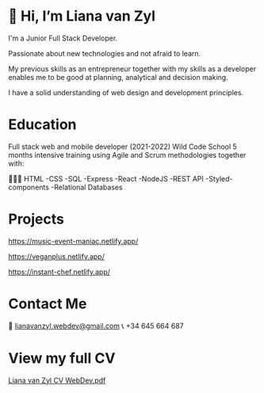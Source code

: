# 👋 Hi, I’m Liana van Zyl

I'm a Junior Full Stack Developer. 

Passionate about new technologies and not afraid to learn. 

My previous skills as an entrepreneur together with my skills as a developer enables me to be good at planning, analytical and decision making. 

I have a solid understanding of web design and development principles.

# Education
Full stack web and mobile developer (2021-2022)
Wild Code School 5 months intensive training using Agile and Scrum methodologies together with: 

🦹🏼‍♀️ HTML 
-CSS
-SQL 
-Express
-React
-NodeJS
-REST API
-Styled-components
-Relational Databases

# Projects
https://music-event-maniac.netlify.app/ 

https://veganplus.netlify.app/

https://instant-chef.netlify.app/

# Contact Me

📧 lianavanzyl.webdev@gmail.com
📞 +34 645 664 687

# View my full CV
[Liana van Zyl CV WebDev.pdf](https://github.com/Li-create2021/Li-create2021/files/7642442/Liana.van.Zyl.CV.WebDev.6.pdf)
